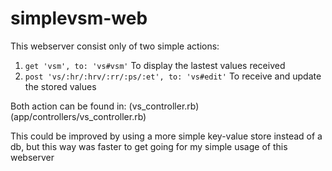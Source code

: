 # simplevsm-web
This webserver consist only of two simple actions:

1. `get 'vsm', to: 'vs#vsm'` To display the lastest values received
2. `post 'vs/:hr/:hrv/:rr/:ps/:et', to: 'vs#edit'` To receive and update the stored values

Both action can be found in: (vs_controller.rb)(app/controllers/vs_controller.rb)

This could be improved by using a more simple key-value store instead of a db, but this way was faster to get going for my simple usage of this webserver

